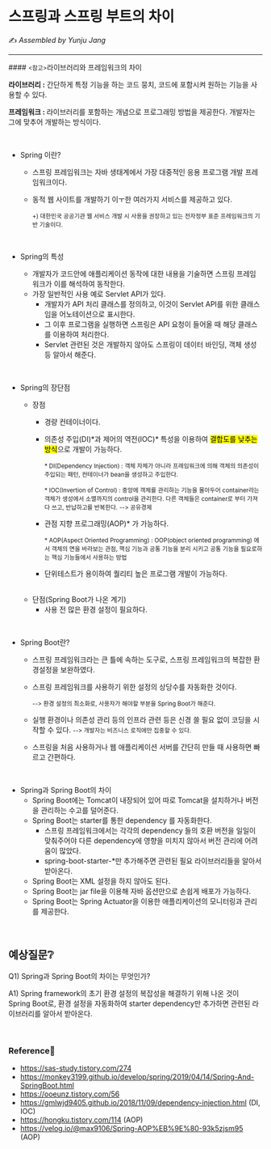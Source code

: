 # 스프링과 스프링 부트의 차이

:writing_hand: *Assembled by Yunju Jang*

<!--🤝*Contributors : JiYoung Kwon*-->

<hr>
#### <small><참고></small>라이브러리와 프레임워크의 차이

<b>라이브러리 :</b> 간단하게 특정 기능을 하는 코드 뭉치, 코드에 포함시켜 원하는 기능을 사용할 수 있다.

<b>프레임워크 : </b>라이브러리를 포함하는 개념으로 프로그래밍 방법을 제공한다. 개발자는 그에 맞추어 개발하는 방식이다.

<br/>

- Spring 이란?


  - 스프링 프레임워크는 자바 생태계에서 가장 대중적인 응용 프로그램 개발 프레임워크이다.

  - 동적 웹 사이트를 개발하기 이ㅜ한 여러가지 서비스를 제공하고 있다.

    <small>+) 대한민국 공공기관 웹 서비스 개발 시 사용을 권장하고 있는 전자정부 표준 프레임워크의 기반 기술이다.</small>

  <br/>

- Spring의 특성

  - 개발자가 코드안에 애플리케이션 동작에 대한 내용을 기술하면 스프링 프레임워크가 이를 해석하여 동작한다.
  - 가장 일반적인 사용 예로 Servlet API가 있다.
    - 개발자가 API 처리 클래스를 정의하고, 이것이 Servlet API를 위한 클래스임을 어노테이션으로 표시한다.
    - 그 이후 프로그램을 실행하면 스프링은 API 요청이 들어올 때 해당 클래스를 이용하여 처리한다.
    - Servlet 관련된 것은 개발하지 않아도 스프링이 데이터 바인딩, 객체 생성 등 알아서 해준다.

<br/>

- Spring의 장단점 

  - 장점

    - 경량 컨테이너이다.

    - 의존성 주입(DI)*과 제어의 역전(IOC)\* 특성을 이용하여 <mark>결합도를 낮추는 방식</mark>으로 개발이 가능하다.

      <small>* DI(Dependency Injection) : 객체 자체가 아니라 프레임워크에 의해 객체의 의존성이 주입되는 패턴, 컨테이너가 bean을 생성하고 주입한다.</small>

      <small>* IOC(Invertion of Control) : 중앙에 객체를 관리하는 기능을 몰아두어 container라는 객체가 생성에서 소멸까지의 control을 관리한다. 다른 객체들은 container로 부터 가져다 쓰고, 반납하고를 반복한다. --> 공유경제</small>

    - 관점 지향 프로그래밍(AOP)* 가 가능하다.

      <small>* AOP(Aspect Oriented Programming) : OOP(object oriented programming) 에서 객체의 면을 바라보는 관점, 핵심 기능과 공통 기능을 분리 시키고 공통 기능을 필요로하는 핵심 기능들에서 사용하는 방법</small>

    - 단위테스트가 용이하여 퀄리티 높은 프로그램 개발이 가능하다.

  <br/>

  - 단점(Spring Boot가 나온 계기)
    - 사용 전 많은 환경 설정이 필요하다.

<br/>

- Spring Boot란?

  - 스프링 프레임워크라는 큰 틀에 속하는 도구로, 스프링 프레임워크의 복잡한 환경설정을 보완하였다.

  - 스프링 프레임워크를 사용하기 위한 설정의 상당수를 자동화한 것이다. 

    <small>--> 환경 설정의 최소화로, 사용자가 해야할 부분을 Spring Boot가 해준다.</small>

  - 실행 환경이나 의존성 관리 등의 인프라 관련 등은 신경 쓸 필요 없이 코딩을 시작할 수 있다. <small>--> 개발자는 비즈니스 로직에만 집중할 수 있다.</small>

  - 스프링을 처음 사용하거나 웹 애플리케이션 서버를 간단히 만들 때 사용하면 빠르고 간편하다.

<br/>

- Spring과 Spring Boot의 차이
  - Spring Boot에는 Tomcat이 내장되어 있어 따로 Tomcat을 설치하거나 버전을 관리하는 수고를 덜어준다.
  - Spring Boot는 starter를 통한 dependency 를 자동화한다.
    - 스프링 프레임워크에서는 각각의 dependency 들의 호환 버전을 일일이 맞춰주어야 다른 dependency에 영향을 미치지 않아서 버전 관리에 어려움이 많았다.
    - spring-boot-starter-\*만 추가해주면 관련된 필요 라이브러리들을 알아서 받아온다.
  - Spring Boot는 XML 설정을 하지 않아도 된다.
  - Spring Boot는 jar file을 이용해 자바 옵션만으로 손쉽게 배포가 가능하다.
  - Spring Boot는 Spring Actuator을 이용한 애플리케이션의 모니터링과 관리를 제공한다.

<br/>

## 예상질문❔

Q1) Spring과 Spring Boot의 차이는 무엇인가?

A1) Spring framework의 초기 환경 설정의 복잡성을 해결하기 위해 나온 것이 Spring Boot로, 환경 설정을 자동화하여 starter dependency만 추가하면 관련된 라이브러리를 알아서 받아온다.

<br/>

### Reference📖

- https://sas-study.tistory.com/274
- https://monkey3199.github.io/develop/spring/2019/04/14/Spring-And-SpringBoot.html
- https://ooeunz.tistory.com/56
- https://gmlwjd9405.github.io/2018/11/09/dependency-injection.html (DI, IOC)
- https://hongku.tistory.com/114 (AOP)
- https://velog.io/@max9106/Spring-AOP%EB%9E%80-93k5zjsm95 (AOP)
